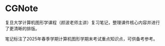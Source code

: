 # CGNote



复旦大学计算机图形学课程（颜波老师主讲）复习笔记，整理课件核心内容并进行了更清晰的排版。   

笔记标注了2025年春季学期计算机图形学期末考试重点知识点，可供备考参考。

